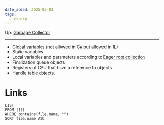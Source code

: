 ```yaml
---
date_added: 2025-03-03
tags:
  - csharp
---
```

Up: [Garbage Collector](Garbage%20Collector.md)
___
  - Global variables (not allowed in C# but allowed in IL)
  - Static variables
  - Local variables and parameters according to [Eager root collection](Eager%20root%20collection.md)
  - Finalization queue objects
  - Registers of CPU that have a reference to objects
  - [Handle table](Handle%20table.md) objects.
# Links
```dataview
LIST
FROM [[]]
WHERE contains(file.name, "")
SORT file.name ASC
```
